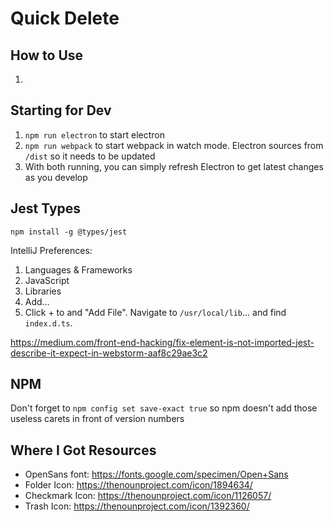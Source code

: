 # Quick Delete

## How to Use

1. 

## Starting for Dev

1. `npm run electron` to start electron
1. `npm run webpack` to start webpack in watch mode. Electron sources from `/dist` so it needs to be updated
1. With both running, you can simply refresh Electron to get latest changes as you develop

## Jest Types

`npm install -g @types/jest`

IntelliJ Preferences:

1. Languages & Frameworks
1. JavaScript
1. Libraries
1. Add...
1. Click + to and "Add File". Navigate to `/usr/local/lib`... and find `index.d.ts`.

https://medium.com/front-end-hacking/fix-element-is-not-imported-jest-describe-it-expect-in-webstorm-aaf8c29ae3c2

## NPM

Don't forget to `npm config set save-exact true` so npm doesn't add those useless carets in front of version numbers


## Where I Got Resources

* OpenSans font: https://fonts.google.com/specimen/Open+Sans
* Folder Icon: https://thenounproject.com/icon/1894634/
* Checkmark Icon: https://thenounproject.com/icon/1126057/
* Trash Icon: https://thenounproject.com/icon/1392360/
